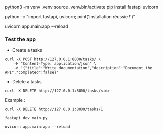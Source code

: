 python3 -m venv .venv
source .venv/bin/activate
pip install fastapi uvicorn

python -c "import fastapi, uvicorn; print('Installation réussie !')"

uvicorn app.main:app --reload


### Test the app

- Create a tasks

```
curl -X POST http://127.0.0.1:8000/tasks/ \
    -H "Content-Type: application/json" \
    -d '{"title":"Write documentation","description":"Document the API","completed":false}'
```

- Delete a tasks

```
curl -X DELETE http://127.0.0.1:8000/tasks/<id>
```

Example :
```
curl -X DELETE http://127.0.0.1:8000/tasks/1
```

<!-- When you install with pip install "fastapi[standard]" it comes with some default optional standard dependencies.
If you don't want to have those optional dependencies, you can instead install pip install fastapi. -->

```
fastapi dev main.py
```

```
uvicorn app.main:app --reload
```